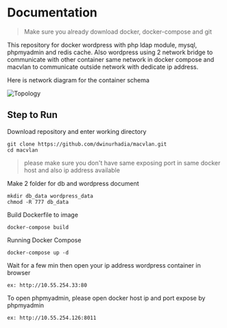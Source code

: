 # Documentation
> Make sure you already download docker, docker-compose  and git

This repository for docker wordpress with php ldap module, mysql, phpmyadmin and redis cache. Also wordpress using 2 network bridge to communicate with other container same network in docker compose and macvlan to communicate outside network with dedicate ip address.

Here is network diagram for the container schema

![Topology](https://i.ibb.co/C8PFCdG/Topology.png)

## Step to Run

Download repository and enter working directory

    git clone https://github.com/dwinurhadia/macvlan.git
    cd macvlan

> please make sure you don't have same exposing port in same docker host and also ip address available

Make 2 folder for db and wordpress document

    mkdir db_data wordpress_data
    chmod -R 777 db_data

Build Dockerfile to image

    docker-compose build

Running Docker Compose

    docker-compose up -d
Wait for a few min then open your ip address wordpress container in browser

    ex: http://10.55.254.33:80
    
To open phpmyadmin, please open docker host ip and port expose by phpmyadmin

    ex: http://10.55.254.126:8011
